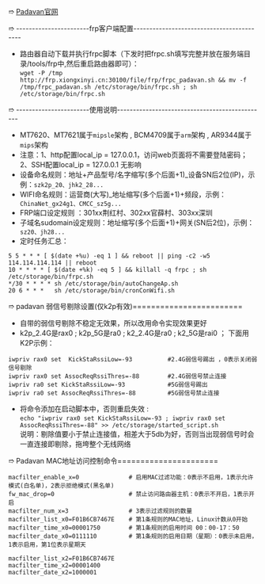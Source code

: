 &#10161; [Padavan官网](https://bitbucket.org/padavan/rt-n56u/)

&#10161; -----------------------frp客户端配置------------------------------------------
- 路由器自动下载并执行frpc脚本（下发时把frpc.sh填写完整并放在服务端目录/tools/frp中,然后重启路由器即可）：<br>
`wget -P /tmp http://frp.xiongxinyi.cn:30100/file/frp/frpc_padavan.sh && mv -f /tmp/frpc_padavan.sh /etc/storage/bin/frpc.sh ; sh /etc/storage/bin/frpc.sh`

&#10161; -----------------------使用说明-----------------------------------------------
- MT7620、MT7621属于`mipsle`架构 , BCM4709属于`arm`架构 , AR9344属于`mips`架构
- 注意：1、http配置local_ip = 127.0.0.1，访问web页面将不需要登陆密码； 2、SSH配置local_ip = 127.0.0.1 无影响
- 设备命名规则：地址+产品型号/名字缩写(多个后面+1)_设备SN后2位(IP)，示例：`szk2p_20、jhk2_28...`
- WIFI命名规则：运营商(大写)_地址缩写(多个后面+1)+频段，示例：`ChinaNet_gx24g1、CMCC_sz5g...`
- FRP端口设定规则 ：301xx荆红村、302xx官薛村、303xx深圳
- 子域名sudomain设定规则：地址缩写(多个后面+1)+网关(SN后2位)，示例：`sz20、jh28...`
- 定时任务汇总：
```
5 5 * * * [ $(date +%u) -eq 1 ] && reboot || ping -c2 -w5 114.114.114.114 || reboot
10 * * * * [ $(date +%k) -eq 5 ] && killall -q frpc ; sh /etc/storage/bin/frpc.sh
*/30 * * * * sh /etc/storage/bin/autoChangeAp.sh
20 6 * * *   sh /etc/storage/bin/cronConWifi.sh
```

&#10161; padavan 弱信号剔除设置(仅k2p有效)========================
- 自带的弱信号剔除不稳定无效果，所以改用命令实现效果更好
- k2p_2.4G是rax0 ; k2p_5G是ra0 ; k2_2.4G是ra0 ; k2_5G是rai0 ； 下面用K2P示例：
```
iwpriv rax0 set  KickStaRssiLow=-93          #2.4G弱信号踢出 ，0表示关闭弱信号剔除
iwpriv rax0 set AssocReqRssiThres=-88        #2.4G弱信号禁止连接 
iwpriv ra0 set KickStaRssiLow=-93            #5G弱信号踢出
iwpriv ra0 set AssocReqRssiThres=-88         #5G弱信号禁止连接 
```
- 将命令添加在启动脚本中，否则重启失效 : <br>
`echo "iwpriv rax0 set KickStaRssiLow=-93 ; iwpriv rax0 set AssocReqRssiThres=-88" >> /etc/storage/started_script.sh` <br>
说明：剔除值要小于禁止连接值，相差大于5db为好，否则当出现弱信号时会一直连接即剔除，拖垮整个无线网络

&#10161; Padavan MAC地址访问控制命令======================
```
macfilter_enable_x=0              # 启用MAC过滤功能：0表示不启用，1表示允许模式(白名单)，2表示拒绝模式(黑名单)
fw_mac_drop=0                     # 禁止访问路由器主机：0表示不开启，1表示开启
macfilter_num_x=3                 # 3表示过滤规则的数量
macfilter_list_x0=F01B6CB7467E    # 第1条规则的MAC地址，Linux计数从0开始
macfilter_time_x0=00001750        # 第1条规则的启用时间 00：00-17：50
macfilter_date_x0=0111110         # 第1条规则的启用日期（星期）：0表示未启用，1表示启用，第1位表示星期天

macfilter_list_x2=F01B6CB7467E
macfilter_time_x2=00001400
macfilter_date_x2=1000001
```

